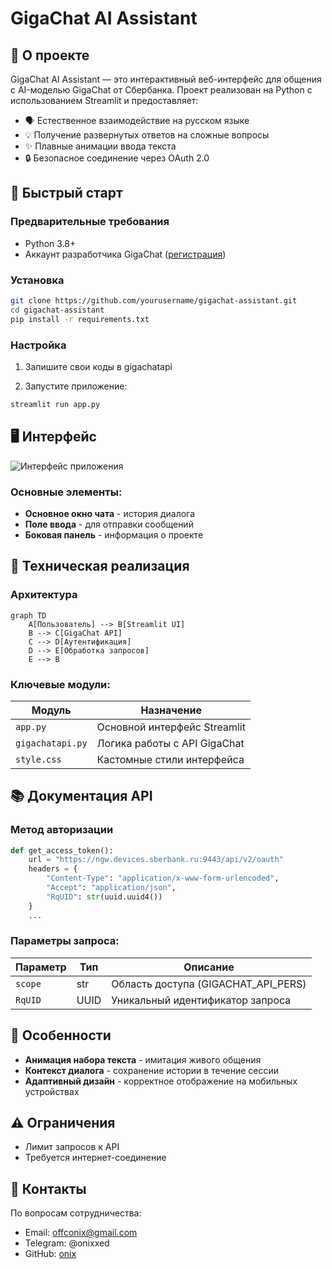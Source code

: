 # GigaChat AI Assistant

## 📌 О проекте

GigaChat AI Assistant — это интерактивный веб-интерфейс для общения с AI-моделью GigaChat от Сбербанка. Проект реализован на Python с использованием Streamlit и предоставляет:

- 🗣️ Естественное взаимодействие на русском языке
- 💡 Получение развернутых ответов на сложные вопросы
- ✨ Плавные анимации ввода текста
- 🔒 Безопасное соединение через OAuth 2.0

## 🚀 Быстрый старт

### Предварительные требования
- Python 3.8+
- Аккаунт разработчика GigaChat ([регистрация](https://developers.sber.ru/))

### Установка

```bash
git clone https://github.com/yourusername/gigachat-assistant.git
cd gigachat-assistant
pip install -r requirements.txt
```

### Настройка
1. Запишите свои коды в gigachatapi

2. Запустите приложение:
```bash
streamlit run app.py
```

## 🖥️ Интерфейс

![Интерфейс приложения](https://via.placeholder.com/600x400?text=Chat+Interface+Preview)

### Основные элементы:
- **Основное окно чата** - история диалога
- **Поле ввода** - для отправки сообщений
- **Боковая панель** - информация о проекте

## 🔧 Техническая реализация

### Архитектура
```mermaid
graph TD
    A[Пользователь] --> B[Streamlit UI]
    B --> C[GigaChat API]
    C --> D[Аутентификация]
    D --> E[Обработка запросов]
    E --> B
```

### Ключевые модули:
| Модуль | Назначение |
|--------|------------|
| `app.py` | Основной интерфейс Streamlit |
| `gigachatapi.py` | Логика работы с API GigaChat |
| `style.css` | Кастомные стили интерфейса |

## 📚 Документация API

### Метод авторизации
```python
def get_access_token():
    url = "https://ngw.devices.sberbank.ru:9443/api/v2/oauth"
    headers = {
        "Content-Type": "application/x-www-form-urlencoded",
        "Accept": "application/json",
        "RqUID": str(uuid.uuid4())
    }
    ...
```

### Параметры запроса:
| Параметр | Тип | Описание |
|----------|-----|----------|
| `scope` | str | Область доступа (GIGACHAT_API_PERS) |
| `RqUID` | UUID | Уникальный идентификатор запроса |

## 🌟 Особенности
- **Анимация набора текста** - имитация живого общения
- **Контекст диалога** - сохранение истории в течение сессии
- **Адаптивный дизайн** - корректное отображение на мобильных устройствах

## ⚠️ Ограничения
- Лимит запросов к API
- Требуется интернет-соединение

## 🤝 Контакты
По вопросам сотрудничества:
- Email: offconix@gmail.com
- Telegram: @onixxed 
- GitHub: [onix](https://github.com/oonixxxxx)
```
